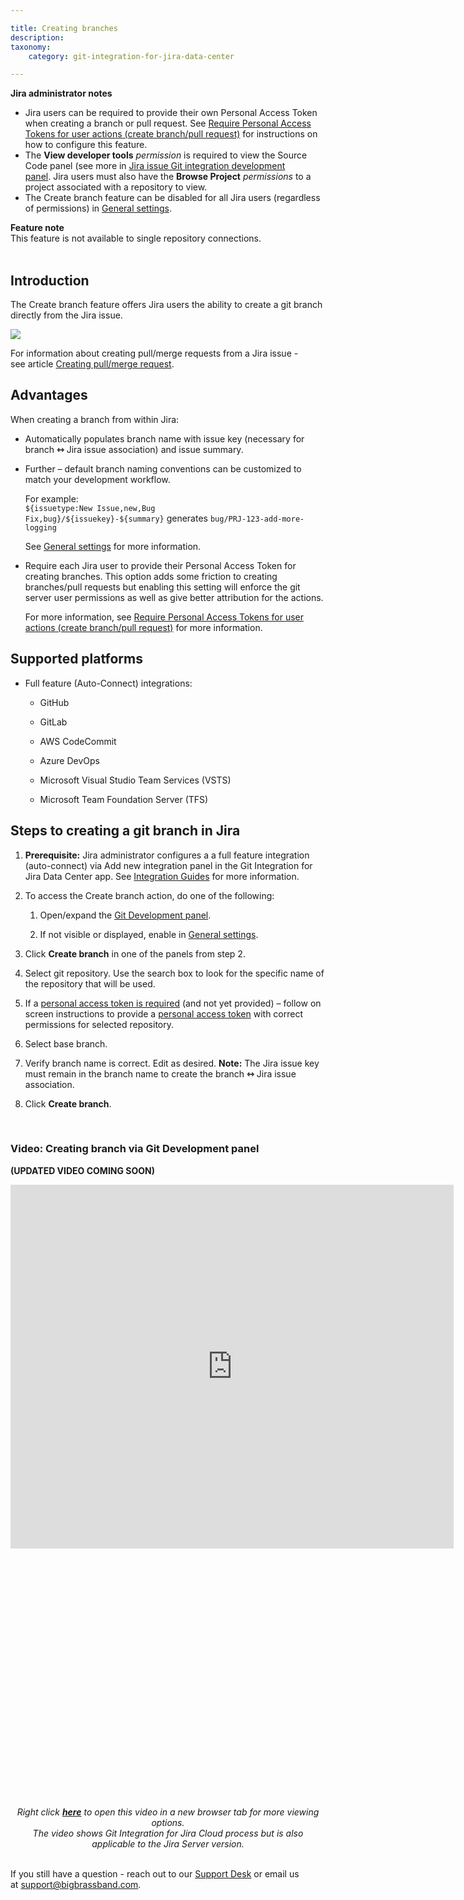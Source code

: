 ```yaml
---

title: Creating branches
description:
taxonomy:
    category: git-integration-for-jira-data-center

---
```


<div class="bbb-callout bbb--alert">
    <div class="irow">
    <div class="ilogobox">
        <span class="logoimg"></span>
    </div>
    <div class="imsgbox">
        <b>Jira administrator notes</b>
        <ul>
            <li>
                Jira users can be required to provide their own Personal Access Token when creating a branch or pull request. See <a href='/git-integration-for-jira-data-center/require-personal-access-tokens-for-user-actions-create-branch-pull-request-gij-self-managed/'>Require Personal Access Tokens for user actions (create branch/pull request)</a> for instructions on how to configure this feature.
            </li>
            <li>
                The <b>View developer tools</b> <i>permission</i> is required to view the Source Code panel (see more in <a href='/git-integration-for-jira-data-center/jira-git-integration-development-panel-gij-self-managed/'>Jira issue Git integration development panel</a>. Jira users must also have the <b>Browse Project</b> <i>permissions</i> to a project associated with a repository to view.
            </li>
            <li>
                The Create branch feature can be disabled for all Jira users (regardless of permissions) in <a href='/git-integration-for-jira-data-center/general-settings-gij-self-managed/'>General settings</a>.
            </li>
        </ul>
    </div>
    </div>
</div>

<div class="bbb-callout bbb--error">
    <div class="irow">
    <div class="ilogobox">
        <span class="logoimg"></span>
    </div>
    <div class="imsgbox">
        <b>Feature note</b><br>
        This feature is not available to single repository connections.
    </div>
    </div>
</div>
<br>

## Introduction

The Create branch feature offers Jira users the ability to create a git branch directly from the Jira issue.

![](https://bigbrassband.atlassian.net/wiki/download/thumbnails/1932460323/dev-panel-create-branch-dlg(c).png?version=1&modificationDate=1630669954218&cacheVersion=1&api=v2&width=544&height=272)

For information about creating pull/merge requests from a Jira issue - see article [Creating pull/merge request](/git-integration-for-jira-data-center/create-pull-merge-requests-gij-self-managed).

## Advantages

When creating a branch from within Jira:

*   Automatically populates branch name with issue key (necessary for branch **⇿** Jira issue association) and issue summary.

*   Further – default branch naming conventions can be customized to match your development workflow.

    For example:<br>
    `${issuetype:New Issue,new,Bug Fix,bug}/${issuekey}-${summary}` generates `bug/PRJ-123-add-more-logging`

    See [General settings](/git-integration-for-jira-data-center/general-settings-gij-self-managed) for more information.

*   Require each Jira user to provide their Personal Access Token for creating branches. This option adds some friction to creating branches/pull requests but enabling this setting will enforce the git server user permissions as well as give better attribution for the actions.

    For more information, see [Require Personal Access Tokens for user actions (create branch/pull request)](/git-integration-for-jira-data-center/require-personal-access-tokens-for-user-actions-create-branch-pull-request-gij-self-managed) for more information.


## Supported platforms

*   Full feature (Auto-Connect) integrations:

    *   GitHub

    *   GitLab

    *   AWS CodeCommit

    *   Azure DevOps

    *   Microsoft Visual Studio Team Services (VSTS)

    *   Microsoft Team Foundation Server (TFS)


## Steps to creating a git branch in Jira

1.  **Prerequisite:** Jira administrator configures a a full feature integration (auto-connect) via Add new integration panel in the Git Integration for Jira Data Center app. See [Integration Guides](/git-integration-for-jira-data-center/integration-guides-gij-self-managed) for more information.

2.  To access the Create branch action, do one of the following:

    1.  Open/expand the [Git Development panel](/git-integration-for-jira-data-center/jira-git-integration-development-panel-gij-self-managed).

    2.  If not visible or displayed, enable in [General settings](/git-integration-for-jira-data-center/general-settings-gij-self-managed).

3.  Click **Create branch** in one of the panels from step 2.

4.  Select git repository. Use the search box to look for the specific name of the repository that will be used.

5.  If a [personal access token is required](/git-integration-for-jira-data-center/require-personal-access-tokens-for-user-actions-create-branch-pull-request-gij-self-managed) (and not yet provided) – follow on screen instructions to provide a [personal access token](/git-integration-for-jira-data-center/creating-personal-access-tokens-gij-self-managed) with correct permissions for selected repository.

6.  Select base branch.

7.  Verify branch name is correct. Edit as desired.
    **Note:** The Jira issue key must remain in the branch name to create the branch **⇿** Jira issue association.

8.  Click **Create branch**.

<br>

### Video: Creating branch via Git Development panel

**(UPDATED VIDEO COMING SOON)**

<div class='embed-container' style='padding-bottom: 82.08%'>
    <iframe width='709' height='582' src='https://fast.wistia.com/embed/iframe/8cy7v6ykug?videoFoam=true' frameborder='0' allowfullscreen ></iframe>
</div>

<div style='text-align: center'>
    <i>Right click <a href='https://bigbrassband.wistia.com/medias/8cy7v6ykug'><b>here</b></a> to open this video in a new browser tab for more viewing options.</i><br>
    <i>The video shows Git Integration for Jira Cloud process but is also <br>applicable to the Jira Server version.</i>
</div>
<br>

If you still have a question - reach out to our [Support Desk](https://bigbrassband.atlassian.net/servicedesk/customer/portals) or email us at [support@bigbrassband.com](mailto:support@bigbrassband.com).

